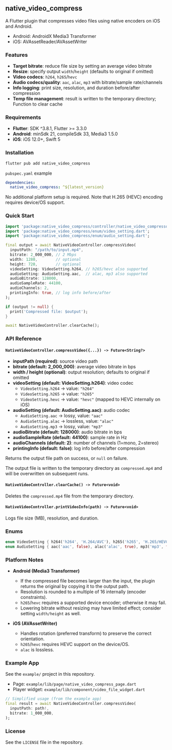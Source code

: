 ## native_video_compress

A Flutter plugin that compresses video files using native encoders on iOS and Android.

- Android: AndroidX Media3 Transformer
- iOS: AVAssetReader/AVAssetWriter

### Features
- **Target bitrate**: reduce file size by setting an average video bitrate
- **Resize**: specify output `width`/`height` (defaults to original if omitted)
- **Video codecs**: `h264`, `h265`/`hevc`
- **Audio codecs/quality**: `aac`, `alac`, `mp3` with bitrate/sample rate/channels
- **Info logging**: print size, resolution, and duration before/after compression
- **Temp file management**: result is written to the temporary directory; Function to clear cache

### Requirements
- **Flutter**: SDK ^3.8.1, Flutter >= 3.3.0
- **Android**: minSdk 21, compileSdk 33, Media3 1.5.0
- **iOS**: iOS 12.0+, Swift 5

### Installation
```bash
flutter pub add native_video_compress
```

`pubspec.yaml` example
```yaml
dependencies:
  native_video_compress: ^${latest_version}
```

No additional platform setup is required. Note that H.265 (HEVC) encoding requires device/OS support.

### Quick Start
```dart
import 'package:native_video_compress/controller/native_video_compressor.dart';
import 'package:native_video_compress/enum/video_setting.dart';
import 'package:native_video_compress/enum/audio_setting.dart';

final output = await NativeVideoController.compressVideo(
  inputPath: "/path/to/input.mp4",
  bitrate: 2_000_000, // 2 Mbps
  width: 1280,        // optional
  height: 720,        // optional
  videoSetting: VideoSetting.h264, // h265/hevc also supported
  audioSetting: AudioSetting.aac,  // alac, mp3 also supported
  audioBitrate: 128000,
  audioSampleRate: 44100,
  audioChannels: 2,
  printingInfo: true, // log info before/after
);

if (output != null) {
  print('Compressed file: $output');
}

await NativeVideoController.clearCache();
```

### API Reference

#### `NativeVideoController.compressVideo({...}) -> Future<String?>`
- **inputPath (required)**: source video path
- **bitrate (default: 2_000_000)**: average video bitrate in bps
- **width / height (optional)**: output resolution; defaults to original if omitted
- **videoSetting (default: VideoSetting.h264)**: video codec
  - `VideoSetting.h264` → value: `"h264"`
  - `VideoSetting.h265` → value: `"h265"`
  - `VideoSetting.hevc` → value: `"hevc"` (mapped to HEVC internally on iOS)
- **audioSetting (default: AudioSetting.aac)**: audio codec
  - `AudioSetting.aac` → lossy, value: `"aac"`
  - `AudioSetting.alac` → lossless, value: `"alac"`
  - `AudioSetting.mp3` → lossy, value: `"mp3"`
- **audioBitrate (default: 128000)**: audio bitrate in bps
- **audioSampleRate (default: 44100)**: sample rate in Hz
- **audioChannels (default: 2)**: number of channels (1=mono, 2=stereo)
- **printingInfo (default: false)**: log info before/after compression

Returns the output file path on success, or `null` on failure.

The output file is written to the temporary directory as `compressed.mp4` and will be overwritten on subsequent runs.

#### `NativeVideoController.clearCache() -> Future<void>`
Deletes the `compressed.mp4` file from the temporary directory.

#### `NativeVideoController.printVideoInfo(path) -> Future<void>`
Logs file size (MB), resolution, and duration.

### Enums
```dart
enum VideoSetting { h264('h264', 'H.264/AVC'), h265('h265', 'H.265/HEVC'), hevc('hevc', 'H.265/HEVC') }
enum AudioSetting { aac('aac', false), alac('alac', true), mp3('mp3', false) }
```

### Platform Notes
- **Android (Media3 Transformer)**
  - If the compressed file becomes larger than the input, the plugin returns the original by copying it to the output path.
  - Resolution is rounded to a multiple of 16 internally (encoder constraints).
  - `h265`/`hevc` requires a supported device encoder; otherwise it may fail.
  - Lowering bitrate without resizing may have limited effect; consider setting `width/height` as well.

- **iOS (AVAssetWriter)**
  - Handles rotation (preferred transform) to preserve the correct orientation.
  - `h265`/`hevc` requires HEVC support on the device/OS.
  - `alac` is lossless.

### Example App
See the `example/` project in this repository.
- Page: `example/lib/page/native_video_compress_page.dart`
- Player widget: `example/lib/component/video_file_widget.dart`

```dart
// Simplified usage (from the example app)
final result = await NativeVideoController.compressVideo(
  inputPath: path!,
  bitrate: 1_000_000,
);
```

### License
See the `LICENSE` file in the repository.
